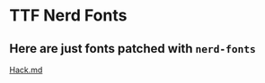 # TTF Nerd Fonts

## Here are just fonts patched with `nerd-fonts`

[Hack.md](./Hack/README.md#section)
